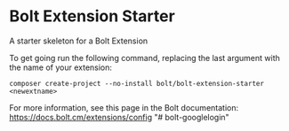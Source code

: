 Bolt Extension Starter
======================

A starter skeleton for a Bolt Extension

To get going run the following command, replacing the last argument with the name of your extension:

`composer create-project --no-install bolt/bolt-extension-starter <newextname>`  

For more information, see this page in the Bolt documentation: https://docs.bolt.cm/extensions/config 
"# bolt-googlelogin" 
